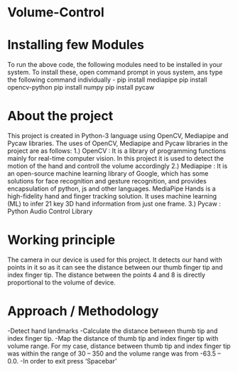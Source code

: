 # Volume-Control
# Installing few Modules
To run the above code, the following modules need to be installed in your system. To install these, open command prompt in yous system, ans type the following command individually - 
pip install mediapipe
pip install opencv-python
pip install numpy
pip install pycaw


# About the project
This project is created in Python-3 language using OpenCV, Mediapipe and Pycaw libraries.
The uses of OpenCV, Mediapipe and Pycaw libraries in the project are as follows:
 1.) OpenCV  : It is a library of programming functions mainly for real-time computer vision. In this project it is used to detect the motion of the hand and controll the volume accordingly
 2.) Mediapipe : It is an open-source machine learning library of Google, which has some solutions for face recognition and gesture recognition, and provides encapsulation of python, js and other languages. MediaPipe Hands is a high-fidelity hand and finger tracking solution. It uses machine learning (ML) to infer 21 key 3D hand information from just one frame.
 3.) Pycaw : Python Audio Control Library

 # Working principle
 The camera in our device is used for this project. It detects our hand with points in it so as it can see the distance between our thumb finger tip and index finger tip. The distance between the points 4 and 8 is directly proportional to the volume of device.

 # Approach / Methodology
-Detect hand landmarks
-Calculate the distance between thumb tip and index finger tip.
-Map the distance of thumb tip and index finger tip with volume range. For my case, distance between thumb tip and index finger tip was within the range of 30 – 350 and the volume range was from -63.5 – 0.0.
-In order to exit press ‘Spacebar'
